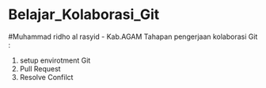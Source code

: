 # Belajar_Kolaborasi_Git

#Muhammad ridho al rasyid - Kab.AGAM
Tahapan pengerjaan kolaborasi Git :
1. setup envirotment Git
2. Pull Request
3. Resolve Confilct